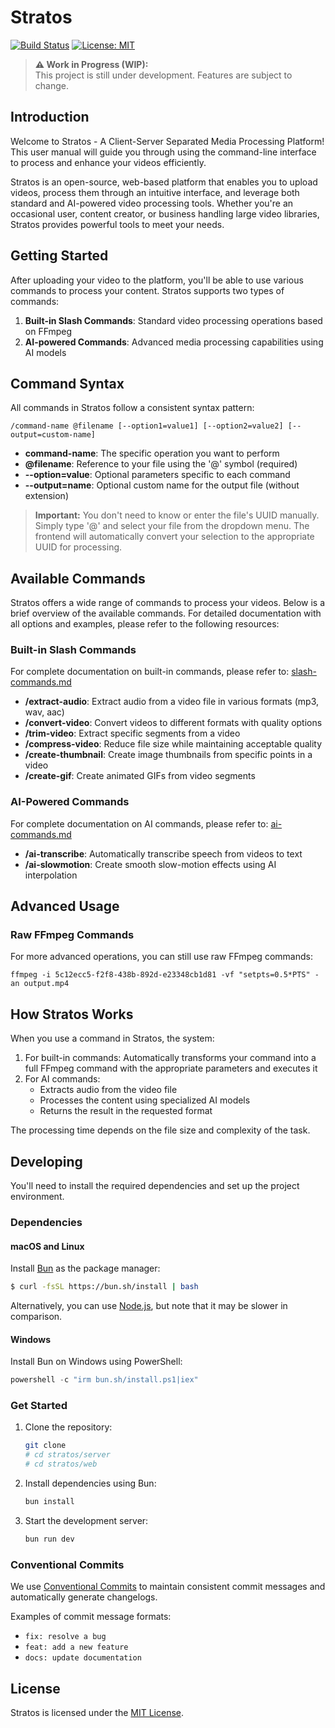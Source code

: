 # Stratos
[![Build Status](https://github.com/StratosIO/Stratos/actions/workflows/build.yml/badge.svg)](https://github.com/StratosIO/Stratos/actions)
[![License: MIT](https://img.shields.io/badge/License-MIT-green.svg)](https://github.com/StratosIO/Stratos/blob/master/LICENSE)
> **⚠️ Work in Progress (WIP):**  
> This project is still under development. Features are subject to change.

## Introduction

Welcome to Stratos - A Client-Server Separated Media Processing Platform! This user manual will guide you through using the command-line interface to process and enhance your videos efficiently.

Stratos is an open-source, web-based platform that enables you to upload videos, process them through an intuitive interface, and leverage both standard and AI-powered video processing tools. Whether you're an occasional user, content creator, or business handling large video libraries, Stratos provides powerful tools to meet your needs.

## Getting Started

After uploading your video to the platform, you'll be able to use various commands to process your content. Stratos supports two types of commands:

1. **Built-in Slash Commands**: Standard video processing operations based on FFmpeg
2. **AI-powered Commands**: Advanced media processing capabilities using AI models

## Command Syntax

All commands in Stratos follow a consistent syntax pattern:

```
/command-name @filename [--option1=value1] [--option2=value2] [--output=custom-name]
```

- **command-name**: The specific operation you want to perform
- **@filename**: Reference to your file using the '@' symbol (required)
- **--option=value**: Optional parameters specific to each command
- **--output=name**: Optional custom name for the output file (without extension)

> **Important:** You don't need to know or enter the file's UUID manually. Simply type '@' and select your file from the dropdown menu. The frontend will automatically convert your selection to the appropriate UUID for processing.

## Available Commands

Stratos offers a wide range of commands to process your videos. Below is a brief overview of the available commands. For detailed documentation with all options and examples, please refer to the following resources:

### Built-in Slash Commands

For complete documentation on built-in commands, please refer to: [slash-commands.md](slash-commands.md)

- **/extract-audio**: Extract audio from a video file in various formats (mp3, wav, aac)
- **/convert-video**: Convert videos to different formats with quality options
- **/trim-video**: Extract specific segments from a video
- **/compress-video**: Reduce file size while maintaining acceptable quality
- **/create-thumbnail**: Create image thumbnails from specific points in a video
- **/create-gif**: Create animated GIFs from video segments

### AI-Powered Commands

For complete documentation on AI commands, please refer to: [ai-commands.md](ai-commands.md)

- **/ai-transcribe**: Automatically transcribe speech from videos to text
- **/ai-slowmotion**: Create smooth slow-motion effects using AI interpolation

## Advanced Usage

### Raw FFmpeg Commands

For more advanced operations, you can still use raw FFmpeg commands:

```
ffmpeg -i 5c12ecc5-f2f8-438b-892d-e23348cb1d81 -vf "setpts=0.5*PTS" -an output.mp4
```

## How Stratos Works

When you use a command in Stratos, the system:

1. For built-in commands: Automatically transforms your command into a full FFmpeg command with the appropriate parameters and executes it
2. For AI commands: 
   - Extracts audio from the video file 
   - Processes the content using specialized AI models
   - Returns the result in the requested format

The processing time depends on the file size and complexity of the task.

## Developing

You'll need to install the required dependencies and set up the project environment.

### Dependencies

#### macOS and Linux

Install [Bun](https://bun.sh/) as the package manager:

```bash
$ curl -fsSL https://bun.sh/install | bash
```

Alternatively, you can use [Node.js](https://nodejs.org/en), but note that it may be slower in comparison.

#### Windows

Install Bun on Windows using PowerShell:

```powershell
powershell -c "irm bun.sh/install.ps1|iex"
```

### Get Started

1. Clone the repository:

   ```bash
   git clone 
   # cd stratos/server
   # cd stratos/web
   ```

2. Install dependencies using Bun:

   ```bash
   bun install
   ```

3. Start the development server:

   ```bash
   bun run dev
   ```

### Conventional Commits

We use [Conventional Commits](https://www.conventionalcommits.org/en/v1.0.0/#summary) to maintain consistent commit messages and automatically generate changelogs.

Examples of commit message formats:

- `fix: resolve a bug`
- `feat: add a new feature`
- `docs: update documentation`

## License

Stratos is licensed under the [MIT License](LICENSE).

